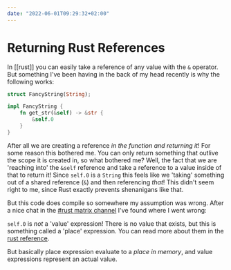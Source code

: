 ```yaml
---
date: "2022-06-01T09:29:32+02:00"
---
```


# Returning Rust References

In [[rust]] you can easily take a reference of any value with the `&` operator.
But something I've been having in the back of my head recently is why the
following works:

```rust
struct FancyString(String);

impl FancyString {
    fn get_str(&self) -> &str {
        &self.0
    }
}
```

After all we are creating a reference _in the function and returning it_! For
some reason this bothered me. You can only return something that outlive the
scope it is created in, so what bothered me? Well, the fact that we are
'reaching into' the `&self` reference and take a reference to a value inside of
that to return it! Since `self.0` is a `String` this feels like we 'taking'
something out of a shared reference (`&`) and then referencing _that_! This
didn't seem right to me, since Rust exactly prevents shenanigans like that.

But this code does compile so somewhere my assumption was wrong. After a nice
chat in the [\#rust matrix channel](https://matrix.to/#/#rust:matrix.org) I've
found where I went wrong:

`self.0` is _not_ a 'value' expression! There is no value that exists, but this
is something called a 'place' expression. You can read more about them in the
[rust
reference](https://doc.rust-lang.org/reference/expressions.html#place-expressions-and-value-expressions).

But basically place expression evaluate to a _place in memory_, and value
expressions represent an actual value.


